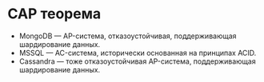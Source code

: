 # CAP теорема

* MongoDB — AP-система, отказоустойчивая, поддерживающая шардирование данных.
* MSSQL — AC-система, исторически основанная на принципах ACID.
* Cassandra — тоже отказоустойчивая AP-система, поддерживающая шардирование данных.
